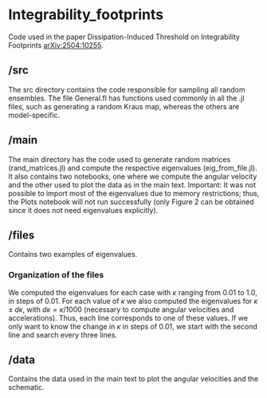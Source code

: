# Integrability_footprints
Code used in the paper Dissipation-Induced Threshold on Integrability Footprints [arXiv:2504:10255](https://arxiv.org/abs/2504.10255).

## /src
The src directory contains the code responsible for sampling all random ensembles. The file General.fl has functions used commonly in all the .jl files, such as generating a random Kraus map, whereas the others are model-specific.

## /main
The main directory has the code used to generate random matrices (rand_matrices.jl) and compute the respective eigenvalues (eig_from_file.jl). It also contains two notebooks, one where we compute the angular velocity and the other used to plot the data as in the main text. Important: It was not possible to import most of the eigenvalues due to memory restrictions; thus, the Plots notebook will not run successfully (only Figure 2 can be obtained since it does not need eigenvalues explicitly).

## /files
Contains two examples of eigenvalues.

### Organization of the files
We computed the eigenvalues for each case with $\kappa$ ranging from $0.01$ to $1.0$, in steps of 0.01. For each value of $\kappa$ we also computed the eigenvalues for $\kappa \pm d\kappa$, with $d\kappa = \kappa/1000$ (necessary to compute angular velocities and accelerations). Thus, each line corresponds to one of these values. If we only want to know the change in $\kappa$ in steps of $0.01$, we start with the second line and search every three lines.

## /data
Contains the data used in the main text to plot the angular velocities and the schematic.

